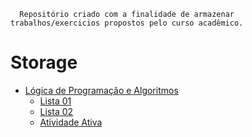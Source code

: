 
      Repositório criado com a finalidade de armazenar trabalhos/exercicios propostos pelo curso acadêmico.

# Storage

- <a href="https://github.com/matxd/faculdade-storage/tree/main/L%C3%B3gica%20de%20Programa%C3%A7%C3%A3o%20e%20Algoritmos">Lógica de Programação e Algoritmos</a>
  - <a href="https://github.com/matxd/faculdade-storage/tree/main/L%C3%B3gica%20de%20Programa%C3%A7%C3%A3o%20e%20Algoritmos/Lista%20Exercicios%20-%20Unidade%20I%20e%20II">Lista 01</a>
  - <a href="https://github.com/matxd/faculdade-storage/tree/main/L%C3%B3gica%20de%20Programa%C3%A7%C3%A3o%20e%20Algoritmos/Lista%20Exercicios%20-%20Unidade%20III%20e%20IV">Lista 02</a>
  - <a href="https://github.com/matxd/faculdade-storage/tree/main/L%C3%B3gica%20de%20Programa%C3%A7%C3%A3o%20e%20Algoritmos/Atividade%20Ativa">Atividade Ativa</a>